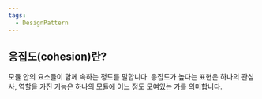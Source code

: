 ```yaml
---
tags:
  - DesignPattern
---
```

## 응집도(cohesion)란?

모듈 안의 요소들이 함께 속하는 정도를 말합니다.
응집도가 높다는 표현은 하나의 관심사, 역할을 가진 기능은 하나의 모듈에 어느 정도 모여있는 가를 의미합니다.  